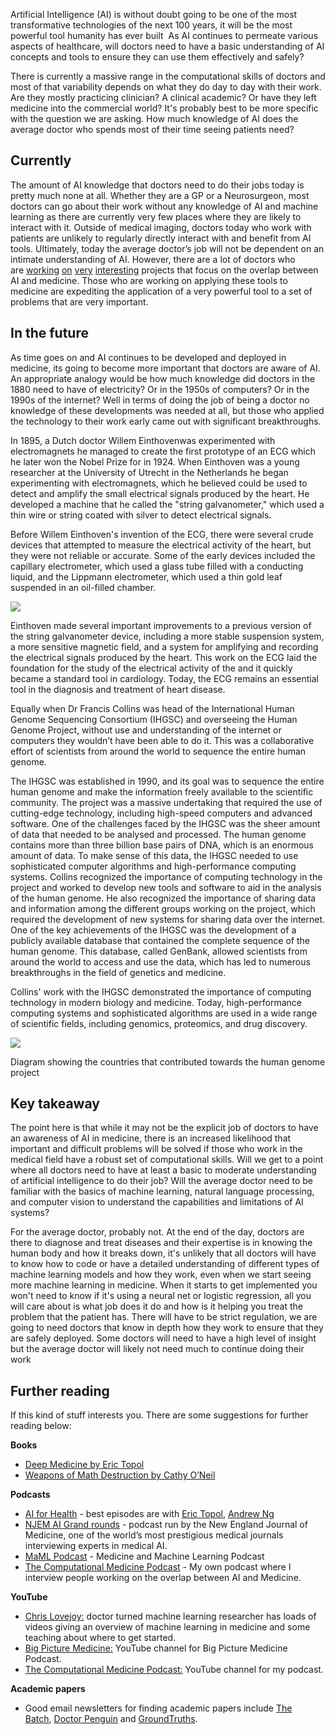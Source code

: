 Artificial Intelligence (AI) is without doubt going to be one of the most transformative technologies of the next 100 years, it will be the most powerful tool humanity has ever built  As AI continues to permeate various aspects of healthcare, will doctors need to have a basic understanding of AI concepts and tools to ensure they can use them effectively and safely?

There is currently a massive range in the computational skills of doctors and most of that variability depends on what they do day to day with their work. Are they mostly practicing clinician? A clinical academic? Or have they left medicine into the commercial world? It's probably best to be more specific with the question we are asking. How much knowledge of AI does the average doctor who spends most of their time seeing patients need?  

## Currently

The amount of AI knowledge that doctors need to do their jobs today is pretty much none at all. Whether they are a GP or a Neurosurgeon, most doctors can go about their work without any knowledge of AI and machine learning as there are currently very few places where they are likely to interact with it. Outside of medical imaging, doctors today who work with patients are unlikely to regularly directly interact with and benefit from AI tools. Ultimately, today the average doctor’s job will not be dependent on an intimate understanding of AI. However, there are a lot of doctors who are [working](https://www.buzzsprout.com/1431472/episodes/11449379?ref=alex-davidson.ghost.io) [on](https://www.buzzsprout.com/1431472/episodes/10873751?ref=alex-davidson.ghost.io) [very](https://www.buzzsprout.com/1431472/episodes/11720287?ref=alex-davidson.ghost.io) [interesting](https://www.buzzsprout.com/1431472/episodes/13068725?ref=alex-davidson.ghost.io) projects that focus on the overlap between AI and medicine. Those who are working on applying these tools to medicine are expediting the application of a very powerful tool to a set of problems that are very important.  
  

## In the future

As time goes on and AI continues to be developed and deployed in medicine, its going to become more important that doctors are aware of AI. An appropriate analogy would be how much knowledge did doctors in the 1880 need to have of electricity? Or in the 1950s of computers? Or in the 1990s of the internet? Well in terms of doing the job of being a doctor no knowledge of these developments was needed at all, but those who applied the technology to their work early came out with significant breakthroughs.

In 1895, a Dutch doctor Willem Einthovenwas experimented with electromagnets he managed to create the first prototype of an ECG which he later won the Nobel Prize for in 1924. When Einthoven was a young researcher at the University of Utrecht in the Netherlands he began experimenting with electromagnets, which he believed could be used to detect and amplify the small electrical signals produced by the heart. He developed a machine that he called the "string galvanometer," which used a thin wire or string coated with silver to detect electrical signals.

Before Willem Einthoven's invention of the ECG, there were several crude devices that attempted to measure the electrical activity of the heart, but they were not reliable or accurate. Some of the early devices included the capillary electrometer, which used a glass tube filled with a conducting liquid, and the Lippmann electrometer, which used a thin gold leaf suspended in an oil-filled chamber.  

![](https://lh6.googleusercontent.com/nhOHYy6EKGIEpdRLXI20ETQDCXRn_XsMoDISupPaSPEsVtR_1laowy0T2zu2n0JrhUBNesyS4VumwyB09xnQ4PCimZUW3x692-_5soVFTSOv_j8vuAoExZSfE38k8pwfLouv9Evn1J3TgKt5CAhI3Hs)

Einthoven made several important improvements to a previous version of the string galvanometer device, including a more stable suspension system, a more sensitive magnetic field, and a system for amplifying and recording the electrical signals produced by the heart. This work on the ECG laid the foundation for the study of the electrical activity of the and it quickly became a standard tool in cardiology. Today, the ECG remains an essential tool in the diagnosis and treatment of heart disease.

Equally when Dr Francis Collins was head of the International Human Genome Sequencing Consortium (IHGSC) and overseeing the Human Genome Project, without use and understanding of the internet or computers they wouldn’t have been able to do it. This was a collaborative effort of scientists from around the world to sequence the entire human genome.

The IHGSC was established in 1990, and its goal was to sequence the entire human genome and make the information freely available to the scientific community. The project was a massive undertaking that required the use of cutting-edge technology, including high-speed computers and advanced software. One of the challenges faced by the IHGSC was the sheer amount of data that needed to be analysed and processed. The human genome contains more than three billion base pairs of DNA, which is an enormous amount of data. To make sense of this data, the IHGSC needed to use sophisticated computer algorithms and high-performance computing systems. Collins recognized the importance of computing technology in the project and worked to develop new tools and software to aid in the analysis of the human genome. He also recognized the importance of sharing data and information among the different groups working on the project, which required the development of new systems for sharing data over the internet. One of the key achievements of the IHGSC was the development of a publicly available database that contained the complete sequence of the human genome. This database, called GenBank, allowed scientists from around the world to access and use the data, which has led to numerous breakthroughs in the field of genetics and medicine.

Collins' work with the IHGSC demonstrated the importance of computing technology in modern biology and medicine. Today, high-performance computing systems and sophisticated algorithms are used in a wide range of scientific fields, including genomics, proteomics, and drug discovery.

![](https://alex-davidson.ghost.io/content/images/2023/06/qux1daqs.png)

Diagram showing the countries that contributed towards the human genome project

## Key takeaway  

The point here is that while it may not be the explicit job of doctors to have an awareness of AI in medicine, there is an increased likelihood that important and difficult problems will be solved if those who work in the medical field have a robust set of computational skills. Will we get to a point where all doctors need to have at least a basic to moderate understanding of artificial intelligence to do their job? Will the average doctor need to be familiar with the basics of machine learning, natural language processing, and computer vision to understand the capabilities and limitations of AI systems?

For the average doctor, probably not. At the end of the day, doctors are there to diagnose and treat diseases and their expertise is in knowing the human body and how it breaks down, it's unlikely that all doctors will have to know how to code or have a detailed understanding of different types of machine learning models and how they work, even when we start seeing more machine learning in medicine. When it starts to get implemented you won't need to know if it's using a neural net or logistic regression, all you will care about is what job does it do and how is it helping you treat the problem that the patient has. There will have to be strict regulation, we are going to need doctors that know in depth how they work to ensure that they are safely deployed. Some doctors will need to have a high level of insight but the average doctor will likely not need much to continue doing their work  
  

## Further reading

If this kind of stuff interests you. There are some suggestions for further reading below:  

**Books**

- [Deep Medicine by Eric Topol](https://amzn.to/46lN6CZ?ref=alex-davidson.ghost.io)
- [Weapons of Math Destruction by Cathy O’Neil](https://amzn.to/3CRct1R?ref=alex-davidson.ghost.io)

**Podcasts**

- [AI for Health](https://podcasters.spotify.com/pod/show/the-ai-health-podcast?ref=alex-davidson.ghost.io) - best episodes are with [Eric Topol](https://podcasters.spotify.com/pod/show/the-ai-health-podcast/episodes/Dr--Eric-Topol-on-the-Transformative-Power-of-Medical-AI-e1v1a1b?ref=alex-davidson.ghost.io), [Andrew Ng](https://podcasters.spotify.com/pod/show/the-ai-health-podcast/episodes/Dr--Andrew-Ng-on-the-State-of-AI-e1v1a18?ref=alex-davidson.ghost.io)
- [NJEM AI Grand rounds](https://ai-podcast.nejm.org/?ref=alex-davidson.ghost.io) - podcast run by the New England Journal of Medicine, one of the world’s most prestigious medical journals interviewing experts in medical AI.
- [MaML Podcast](https://open.spotify.com/show/2XOWbypcfdpMir3HrJ49Zh?ref=alex-davidson.ghost.io) - Medicine and Machine Learning Podcast
- [The Computational Medicine Podcast](https://thecomputationalmedicinepodcast.com/?ref=alex-davidson.ghost.io) - My own podcast where I interview people working on the overlap between AI and Medicine.

**YouTube**

- [Chris Lovejoy:](https://www.youtube.com/@ChrisLovejoy?ref=alex-davidson.ghost.io) doctor turned machine learning researcher has loads of videos giving an overview of machine learning in medicine and some teaching about where to get started.
- [Big Picture Medicine:](https://www.youtube.com/@bigpicturemedicine?ref=alex-davidson.ghost.io) YouTube channel for Big Picture Medicine Podcast.
- [The Computational Medicine Podcast:](https://www.youtube.com/channel/UC5zxzBTXnz3j_iAES_VReDQ?ref=alex-davidson.ghost.io) YouTube channel for my podcast.

**Academic papers**

- Good email newsletters for finding academic papers include [The Batch](https://www.deeplearning.ai/the-batch/?ref=alex-davidson.ghost.io), [Doctor Penguin](http://doctorpenguin.com/?ref=alex-davidson.ghost.io) and [GroundTruths](https://erictopol.substack.com/?ref=alex-davidson.ghost.io).